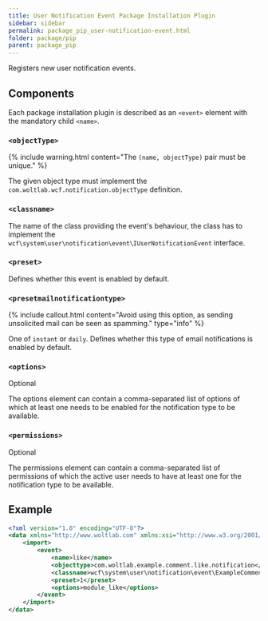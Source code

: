 ```yaml
---
title: User Notification Event Package Installation Plugin
sidebar: sidebar
permalink: package_pip_user-notification-event.html
folder: package/pip
parent: package_pip
---
```


Registers new user notification events.

## Components

Each package installation plugin is described as an `<event>` element with the mandatory child `<name>`.

### `<objectType>`

{% include warning.html content="The `(name, objectType)` pair must be unique." %}

The given object type must implement the `com.woltlab.wcf.notification.objectType` definition.

### `<classname>`

The name of the class providing the event's behaviour,
the class has to implement the `wcf\system\user\notification\event\IUserNotificationEvent` interface.

### `<preset>`

Defines whether this event is enabled by default.

### `<presetmailnotificationtype>`

{% include callout.html content="Avoid using this option, as sending unsolicited mail can be seen as spamming." type="info" %}

One of `instant` or `daily`.
Defines whether this type of email notifications is enabled by default.

### `<options>`

<span class="label label-info">Optional</span>

The options element can contain a comma-separated list of options of which at least one needs to be enabled for the notification type to be available.

### `<permissions>`

<span class="label label-info">Optional</span>

The permissions element can contain a comma-separated list of permissions of which the active user needs to have at least one for the notification type to be available.

## Example

```xml
<?xml version="1.0" encoding="UTF-8"?>
<data xmlns="http://www.woltlab.com" xmlns:xsi="http://www.w3.org/2001/XMLSchema-instance" xsi:schemaLocation="http://www.woltlab.com http://www.woltlab.com/XSD/2019/userNotificationEvent.xsd">
	<import>
		<event>
			<name>like</name>
			<objecttype>com.woltlab.example.comment.like.notification</objecttype>
			<classname>wcf\system\user\notification\event\ExampleCommentLikeUserNotificationEvent</classname>
			<preset>1</preset>
			<options>module_like</options>
		</event>
	</import>
</data>
```
